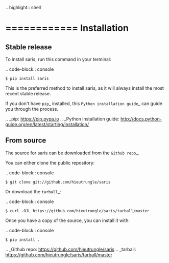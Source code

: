 .. highlight:: shell

============
Installation
============


Stable release
--------------

To install saris, run this command in your terminal:

.. code-block:: console

    $ pip install saris

This is the preferred method to install saris, as it will always install the most recent stable release.

If you don't have `pip`_ installed, this `Python installation guide`_ can guide
you through the process.

.. _pip: https://pip.pypa.io
.. _Python installation guide: http://docs.python-guide.org/en/latest/starting/installation/


From source
-----------

The source for saris can be downloaded from the `Github repo`_.

You can either clone the public repository:

.. code-block:: console

    $ git clone git://github.com/hieutrungle/saris

Or download the `tarball`_:

.. code-block:: console

    $ curl -OJL https://github.com/hieutrungle/saris/tarball/master

Once you have a copy of the source, you can install it with:

.. code-block:: console

    $ pip install .

.. _Github repo: https://github.com/hieutrungle/saris
.. _tarball: https://github.com/hieutrungle/saris/tarball/master
